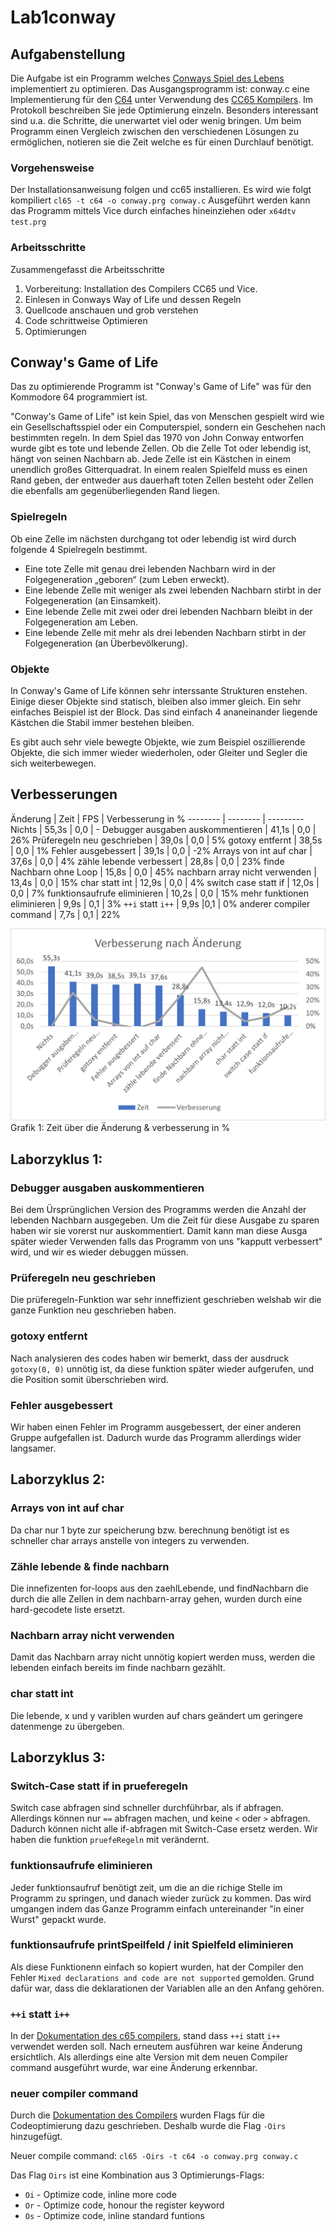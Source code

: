 # Lab1conway

## Aufgabenstellung
Die Aufgabe ist ein Programm welches [Conways Spiel des Lebens](https://de.wikipedia.org/wiki/Conways_Spiel_des_Lebens) implementiert zu optimieren.
Das Ausgangsprogramm ist: conway.c eine Implementierung für den [C64](https://www.c64-wiki.de/wiki/C64) unter Verwendung des [CC65 Kompilers](https://cc65.github.io/).
Im Protokoll beschreiben Sie jede Optimierung einzeln. Besonders interessant sind u.a. die Schritte, die unerwartet viel oder wenig bringen.
Um beim Programm einen Vergleich zwischen den verschiedenen Lösungen zu ermöglichen, notieren sie die Zeit welche es für einen Durchlauf benötigt.

### Vorgehensweise
Der Installationsanweisung folgen und cc65 installieren.
Es wird wie folgt kompiliert
``
cl65 -t c64 -o conway.prg conway.c
``
Ausgeführt werden kann das Programm mittels Vice durch einfaches hineinziehen oder
``
x64dtv test.prg
``
### Arbeitsschritte
Zusammengefasst die Arbeitsschritte
1. Vorbereitung: Installation des Compilers CC65 und Vice.
1. Einlesen in Conways Way of Life und dessen Regeln
1. Quellcode anschauen und grob verstehen
1. Code schrittweise Optimieren
1. Optimierungen 

## Conway's Game of Life
Das zu optimierende Programm ist "Conway's Game of Life" was für den Kommodore 64 programmiert ist.

"Conway's Game of Life" ist kein Spiel, das von Menschen gespielt wird wie ein Gesellschaftsspiel oder ein Computerspiel, sondern ein Geschehen nach bestimmten regeln.
In dem Spiel das 1970 von John Conway entworfen wurde gibt es tote und lebende Zellen.
Ob die Zelle Tot oder lebendig ist, hängt von seinen Nachbarn ab. 
Jede Zelle ist ein Kästchen in einem unendlich großes Gitterquadrat.
In einem realen Spielfeld muss es einen Rand geben, der entweder aus dauerhaft toten Zellen besteht oder Zellen die ebenfalls am gegenüberliegenden Rand liegen.

### Spielregeln
Ob eine Zelle im nächsten durchgang tot oder lebendig ist wird durch folgende 4 Spielregeln bestimmt.

* Eine tote Zelle mit genau drei lebenden Nachbarn wird in der Folgegeneration „geboren“ (zum Leben erweckt).
* Eine lebende Zelle mit weniger als zwei lebenden Nachbarn stirbt in der Folgegeneration (an Einsamkeit).
* Eine lebende Zelle mit zwei oder drei lebenden Nachbarn bleibt in der Folgegeneration am Leben.
* Eine lebende Zelle mit mehr als drei lebenden Nachbarn stirbt in der Folgegeneration (an Überbevölkerung).

### Objekte
In Conway's Game of Life können sehr interssante Strukturen enstehen. Einige dieser Objekte sind statisch, bleiben also immer gleich.
Ein sehr einfaches Beispiel ist der Block. Das sind einfach 4 ananeinander liegende Kästchen die Stabil immer bestehen bleiben.

Es gibt auch sehr viele bewegte Objekte, wie zum Beispiel oszillierende Objekte, die sich immer wieder wiederholen, oder Gleiter und Segler die sich weiterbewegen.

## Verbesserungen

Änderung | Zeit		| FPS	| Verbesserung in %
-------- | -------- | ---------
Nichts   | 55,3s	| 0,0	|	-
Debugger ausgaben auskommentieren   |	41,1s   | 0,0 | 26%
Prüferegeln neu geschrieben | 39,0s | 0,0	|	5%
gotoxy entfernt | 38,5s | 0,0	|	1%
Fehler ausgebessert | 39,1s | 0,0	|	-2%
Arrays von int auf char | 37,6s | 0,0 | 4%
zähle lebende verbessert | 28,8s | 0,0 | 23%
finde Nachbarn ohne Loop | 15,8s | 0,0 | 45%
nachbarn array nicht verwenden | 13,4s | 0,0 | 15%
char statt int | 12,9s | 0,0 | 4%
switch case statt if | 12,0s | 0,0 | 7%
funktionsaufrufe eliminieren | 10,2s | 0,0 | 15%
mehr funktionen eliminieren | 9,9s | 0,1 | 3%
``++i`` statt ``i++`` | 9,9s |0,1 | 0%
anderer compiler command | 7,7s | 0,1 | 22%

![Graph](/bilder/Aenderung_Conway_graph_3.png)
Grafik 1: Zeit über die Änderung & verbesserung in %


## Laborzyklus 1: 


### Debugger ausgaben auskommentieren
Bei dem Ürsprünglichen Version des Programms werden die Anzahl der lebenden Nachbarn ausgegeben.
Um die Zeit für diese Ausgabe zu sparen haben wir sie vorerst nur auskommentiert.
Damit kann man diese Ausga später wieder Verwenden falls das Programm von uns "kapputt verbessert" wird, und wir es wieder debuggen müssen.

### Prüferegeln neu geschrieben
Die prüferegeln-Funktion war sehr inneffizient geschrieben welshab wir die ganze Funktion neu geschrieben haben.

### gotoxy entfernt
Nach analysieren des codes haben wir bemerkt, dass der ausdruck ``gotoxy(0, 0)`` unnötig ist, da diese funktion später wieder aufgerufen, und die Position somit überschrieben wird. 

### Fehler ausgebessert
Wir haben einen Fehler im Programm ausgebessert, der einer anderen Gruppe aufgefallen ist. Dadurch wurde das Programm allerdings wider langsamer.


## Laborzyklus 2:


### Arrays von int auf char
Da char nur 1 byte zur speicherung bzw. berechnung benötigt ist es schneller char arrays anstelle von integers zu verwenden.

### Zähle lebende & finde nachbarn
Die innefizenten for-loops aus den zaehlLebende, und findNachbarn die durch die alle Zellen in dem nachbarn-array gehen, wurden durch eine hard-gecodete liste ersetzt.

### Nachbarn array nicht verwenden 
Damit das Nachbarn array nicht unnötig kopiert werden muss, werden die lebenden einfach bereits im finde nachbarn gezählt.

### char statt int
Die lebende, x und y variblen wurden auf chars geändert um geringere datenmenge zu übergeben.

## Laborzyklus 3:

### Switch-Case statt if in prueferegeln
Switch case abfragen sind schneller durchführbar, als if abfragen.
Allerdings können nur ``==`` abfragen machen, und keine ``<`` oder ``>`` abfragen.
Dadurch können nicht alle if-abfragen mit Switch-Case ersetz werden.
Wir haben die funktion ``pruefeRegeln`` mit verändernt.

### funktionsaufrufe eliminieren
Jeder funktionsaufruf benötigt zeit, um die an die richige Stelle im Programm zu springen, und danach wieder zurück zu kommen.
Das wird umgangen indem das Ganze Programm einfach untereinander "in einer Wurst" gepackt wurde.

### funktionsaufrufe printSpeilfeld / init Spielfeld eliminieren
Als diese Funktionenn einfach so kopiert wurden, hat der Compiler den Fehler ``Mixed declarations and code are not supported`` gemolden.
Grund dafür war, dass die deklarationen der Variablen alle an den Anfang gehören.

### ``++i`` statt ``i++``
In der [Dokumentation des c65 compilers](https://cc65.github.io/doc/coding.html), stand dass ``++i`` statt ``i++`` verwendet werden soll.
Nach erneutem ausführen war keine Änderung ersichtlich.
Als allerdings eine alte Version mit dem neuen Compiler command ausgeführt wurde, war eine Änderung erkennbar.

### neuer compiler command 
Durch die [Dokumentation des Compilers](https://cc65.github.io/doc/cl65.html) wurden Flags für die Codeoptimierung dazu geschrieben.
Deshalb wurde die Flag ``-Oirs`` hinzugefügt.

Neuer compile command: ``cl65 -Oirs -t c64 -o conway.prg conway.c``

Das Flag ``Oirs`` ist eine Kombination aus 3 Optimierungs-Flags:
* ``Oi`` - Optimize code, inline more code
* ``Or`` - Optimize code, honour the register keyword
* ``Os`` - Optimize code, inline standard funtions



